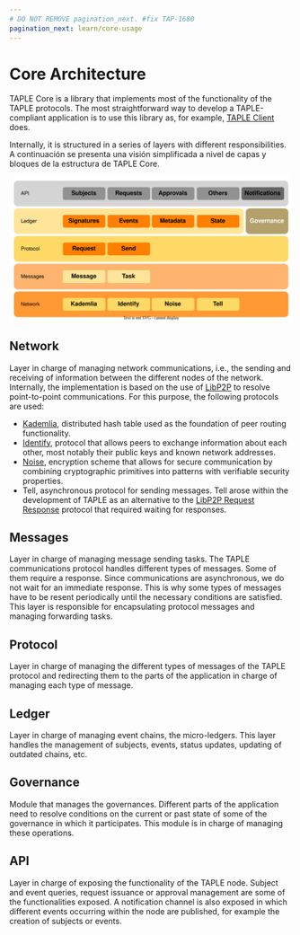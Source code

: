 ```yaml
---
# DO NOT REMOVE pagination_next. #fix TAP-1680
pagination_next: learn/core-usage
---
```

# Core Architecture

TAPLE Core is a library that implements most of the functionality of the TAPLE protocols. The most straightforward way to develop a TAPLE-compliant application is to use this library as, for example, [TAPLE Client](./taple-client.md) does.

Internally, it is structured in a series of layers with different responsibilities. A continuación se presenta una visión simplificada a nivel de capas y bloques de la estructura de TAPLE Core. 

![core-architecture](../img/core-architecture.svg)

## Network
Layer in charge of managing network communications, i.e., the sending and receiving of information between the different nodes of the network. Internally, the implementation is based on the use of [LibP2P](https://docs.libp2p.io/) to resolve point-to-point communications. For this purpose, the following protocols are used:
- [Kademlia](https://docs.libp2p.io/concepts/fundamentals/protocols/#kad-dht), distributed hash table used as the foundation of peer routing functionality.
- [Identify](https://docs.libp2p.io/concepts/fundamentals/protocols/#identify), protocol that allows peers to exchange information about each other, most notably their public keys and known network addresses.
- [Noise](https://docs.libp2p.io/concepts/secure-comm/noise/), encryption scheme that allows for secure communication by combining cryptographic primitives into patterns with verifiable security properties.
- Tell, asynchronous protocol for sending messages. Tell arose within the development of TAPLE as an alternative to the [LibP2P Request Response](https://docs.rs/libp2p-request-response/latest/libp2p_request_response/) protocol that required waiting for responses.

## Messages
Layer in charge of managing message sending tasks. The TAPLE communications protocol handles different types of messages. Some of them require a response. Since communications are asynchronous, we do not wait for an immediate response. This is why some types of messages have to be resent periodically until the necessary conditions are satisfied. This layer is responsible for encapsulating protocol messages and managing forwarding tasks.

## Protocol
Layer in charge of managing the different types of messages of the TAPLE protocol and redirecting them to the parts of the application in charge of managing each type of message.

## Ledger
Layer in charge of managing event chains, the micro-ledgers. This layer handles the management of subjects, events, status updates, updating of outdated chains, etc. 

## Governance
Module that manages the governances. Different parts of the application need to resolve conditions on the current or past state of some of the governance in which it participates. This module is in charge of managing these operations.

## API
Layer in charge of exposing the functionality of the TAPLE node. Subject and event queries, request issuance or approval management are some of the functionalities exposed. A notification channel is also exposed in which different events occurring within the node are published, for example the creation of subjects or events.